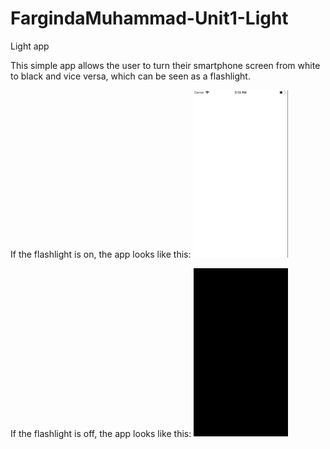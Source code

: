 # FargindaMuhammad-Unit1-Light
Light app

This simple app allows the user to turn their smartphone screen from white to black and vice versa, which can be seen as a flashlight.




If the flashlight is on, the app looks like this:
<img src="https://github.com/Farginda/FargindaMuhammad-Unit1-Light/blob/master/doc/Schermafbeelding%202018-12-16%20om%2015.13.30.png" width="30%" height="30%"/>

If the flashlight is off, the app looks like this:
<img src="https://github.com/Farginda/FargindaMuhammad-Unit1-Light/blob/master/doc/Schermafbeelding%202018-12-16%20om%2015.13.39.png" width="30%" height="30%"/>
